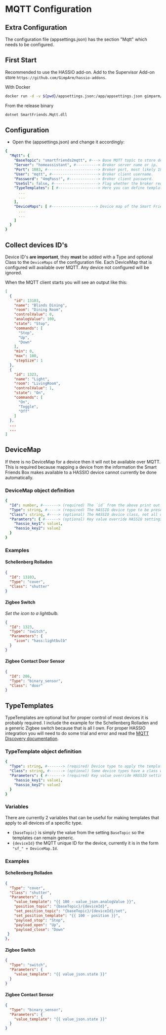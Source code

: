 # MQTT Configuration

## Extra Configuration

The configuration file (appsettings.json) has the section "Mqtt" which needs to be configured.


## First Start

Recommended to use the HASSIO add-on. Add to the Supervisor Add-on store `https://github.com/GimpArm/hassio-addons`.

With Docker
```bash
docker run -d -v ${pwd}/appsettings.json:/app/appsettings.json gimparm/smartfriends-mqtt:latest
```

From the release binary
```bash
dotnet SmartFriends.Mqtt.dll
```

## Configuration

- Open the (appsettings.json) and change it accordingly:
```yaml
{
  "Mqtt": {
    "BaseTopic": "smartfriends2mqtt", #---> Base MQTT topic to store device information. Ok to leave as is.
    "Server": "homeassistant", #----------> Broker server name or ip.
    "Port": 1883, #-----------------------> Broker port, most likely 1883.
    "User": "mqtt", #---------------------> Broker client username.
    "Password": "4mqPass!", #-------------> Broker client password.
    "UseSsl": false, #--------------------> Flag whether the broker requires SSL or not.
    "TypeTemplates": [ #------------------> Here you can define templates to apply to all devices types/classes to override the basic default behavior. See https://www.home-assistant.io/docs/mqtt/discovery/
      ...
      ...
    ],
    "DeviceMaps": [ #--------------------> Device map of the Smart Friends Id to the HASSIO type/class with optional device specific overrides. The more specific you are the better.
      ...
      ...
    ]
  }
}
```

## Collect devices ID's
Device ID's **are important**, they **must** be added with a Type and optional Class to the `DeviceMaps` of the configuration file. Each DeviceMap that is configured will available over MQTT. Any device not configured will be ignored.

When the MQTT client starts you will see an output like this:

```json
[
  {
    "id": 13103,
    "name": "Blinds Dining",
    "room": "Dining Room",
    "controlValue": 0,
    "analogValue": 100,
	"state": "Stop",
    "commands": [
      "Stop",
      "Up",
      "Down"
    ],
    "min": 0,
    "max": 100,
    "stepSize": 1
  },
  {
    "id": 1323,
    "name": "Light",
    "room": "LivingRoom",
    "controlValue": 1,
	"state": "On",
    "commands": [
      "On",
      "Toggle",
      "Off"
    ]
  },
  ...
  ...
]
```

## DeviceMap

If there is no DeviceMap for a device then it will not be available over MQTT. This is required because mapping a device from the information the Smart Friends Box makes available to a HASSIO device cannot currently be done automatically.

### DeviceMap object definition
```yaml
{
  "Id": number, #-------> (required) The ´id´ from the above print out.
  "Type": string, #-----> (required) The HASSIO device type to be presented as.
  "Class": string, #----> (optional) The HASSIO device class, not all device types have classes.
  "Paramters": { #------> (optional) Key value override HASSIO settings and TypeTemplate for specific operation of the devices. See HASSIO MQTT device type specific documentation.
    "hassio_key1": value1,
    "hassio_key2": value2
  }
}
```

### Examples

####  Schellenberg Rolladen
```json
{
  "Id": 13103,
  "Type": "cover",
  "Class": "shutter"
}
```

#### Zigbee Switch
*Set the icon to a lightbulb.*
```json
{
  "Id": 1323,
  "Type": "switch",
  "Parameters": {
    "icon": "hass:lightbulb"
  }
}
```

#### Zigbee Contact Door Sensor
```json
{
  "Id": 206,
  "Type": "binary_sensor",
  "Class": "door"
}
```


## TypeTemplates

TypeTemplates are optional but for proper control of most devices it is probably required. I include the example for the Schellenberg Rolladen and a generic Zigbee switch because that is all I own. For proper HASSIO integration you will need to do some trial and error and read the [MQTT Discovery documentation](https://www.home-assistant.io/docs/mqtt/discovery/).

### TypeTemplate object definition
```yaml
{
  "Type": string, #-------> (required) Device type to apply the template to.
  "Class": string, #------> (optional) Some device types have a class which you can use be even more specific about when to apply the template.
  "Parameters": { #-------> (required) Key value override HASSIO settings for specific operation of the devices. See HASSIO MQTT device type specific documentation.
    "hassio_key1": value1,
    "hassio_key2": value2
  }
}
```

### Variables

There are currently 2 variables that can be useful for making templates that apply to all devices of a specific type.

- `{baseTopic}` is simply the value from the setting `BaseTopic` so the templates can remain generic.
- `{deviceId}` the MQTT unique ID for the device, currently it is in the form `"sf_" + DeviceMap.Id`.

### Examples

#### Schellenberg Rolladen
```json
{
  "Type": "cover",
  "Class": "shutter",
  "Parameters": {
    "value_template": "{{ 100 - value_json.analogValue }}", 
    "position_topic": "{baseTopic}/{deviceId}",
    "set_position_topic": "{baseTopic}/{deviceId}/set",
    "set_position_template": "{{ 100 - position }}",
    "payload_stop": "Stop",
    "payload_open": "Up",
    "payload_close": "Down"
 }
},
```

#### Zigbee Switch
```json
{
  "Type": "switch",
  "Parameters": {
    "value_template": "{{ value_json.state }}"
  }
}
```

#### Zigbee Contact Sensor
```json
{
  "Type": "binary_sensor",
  "Parameters": {
    "value_template": "{{ value_json.state }}"
  }
}
```

